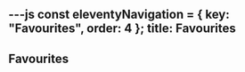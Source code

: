 ---js
const eleventyNavigation = {
	key: "Favourites",
	order: 4
};
title: Favourites
---
## Favourites